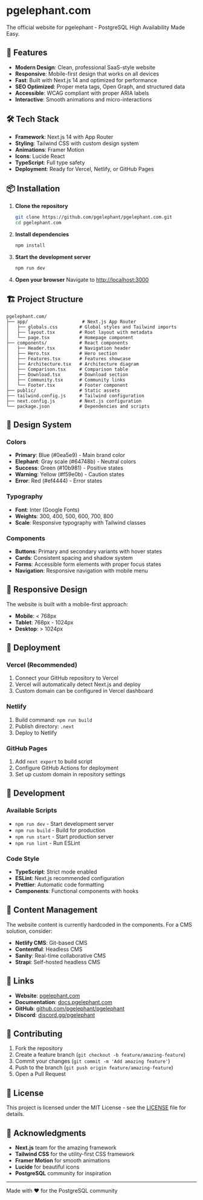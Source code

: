 # pgelephant.com

The official website for pgelephant - PostgreSQL High Availability Made Easy.

## 🚀 Features

- **Modern Design**: Clean, professional SaaS-style website
- **Responsive**: Mobile-first design that works on all devices
- **Fast**: Built with Next.js 14 and optimized for performance
- **SEO Optimized**: Proper meta tags, Open Graph, and structured data
- **Accessible**: WCAG compliant with proper ARIA labels
- **Interactive**: Smooth animations and micro-interactions

## 🛠 Tech Stack

- **Framework**: Next.js 14 with App Router
- **Styling**: Tailwind CSS with custom design system
- **Animations**: Framer Motion
- **Icons**: Lucide React
- **TypeScript**: Full type safety
- **Deployment**: Ready for Vercel, Netlify, or GitHub Pages

## 📦 Installation

1. **Clone the repository**
   ```bash
   git clone https://github.com/pgelephant/pgelephant.com.git
   cd pgelephant.com
   ```

2. **Install dependencies**
   ```bash
   npm install
   ```

3. **Start the development server**
   ```bash
   npm run dev
   ```

4. **Open your browser**
   Navigate to [http://localhost:3000](http://localhost:3000)

## 🏗 Project Structure

```
pgelephant.com/
├── app/                    # Next.js App Router
│   ├── globals.css        # Global styles and Tailwind imports
│   ├── layout.tsx         # Root layout with metadata
│   └── page.tsx           # Homepage component
├── components/            # React components
│   ├── Header.tsx         # Navigation header
│   ├── Hero.tsx           # Hero section
│   ├── Features.tsx       # Features showcase
│   ├── Architecture.tsx   # Architecture diagram
│   ├── Comparison.tsx     # Comparison table
│   ├── Download.tsx       # Download section
│   ├── Community.tsx      # Community links
│   └── Footer.tsx         # Footer component
├── public/                # Static assets
├── tailwind.config.js     # Tailwind configuration
├── next.config.js         # Next.js configuration
└── package.json           # Dependencies and scripts
```

## 🎨 Design System

### Colors
- **Primary**: Blue (#0ea5e9) - Main brand color
- **Elephant**: Gray scale (#64748b) - Neutral colors
- **Success**: Green (#10b981) - Positive states
- **Warning**: Yellow (#f59e0b) - Caution states
- **Error**: Red (#ef4444) - Error states

### Typography
- **Font**: Inter (Google Fonts)
- **Weights**: 300, 400, 500, 600, 700, 800
- **Scale**: Responsive typography with Tailwind classes

### Components
- **Buttons**: Primary and secondary variants with hover states
- **Cards**: Consistent spacing and shadow system
- **Forms**: Accessible form elements with proper focus states
- **Navigation**: Responsive navigation with mobile menu

## 📱 Responsive Design

The website is built with a mobile-first approach:

- **Mobile**: < 768px
- **Tablet**: 768px - 1024px
- **Desktop**: > 1024px

## 🚀 Deployment

### Vercel (Recommended)
1. Connect your GitHub repository to Vercel
2. Vercel will automatically detect Next.js and deploy
3. Custom domain can be configured in Vercel dashboard

### Netlify
1. Build command: `npm run build`
2. Publish directory: `.next`
3. Deploy to Netlify

### GitHub Pages
1. Add `next export` to build script
2. Configure GitHub Actions for deployment
3. Set up custom domain in repository settings

## 🔧 Development

### Available Scripts

- `npm run dev` - Start development server
- `npm run build` - Build for production
- `npm run start` - Start production server
- `npm run lint` - Run ESLint

### Code Style

- **TypeScript**: Strict mode enabled
- **ESLint**: Next.js recommended configuration
- **Prettier**: Automatic code formatting
- **Components**: Functional components with hooks

## 📄 Content Management

The website content is currently hardcoded in the components. For a CMS solution, consider:

- **Netlify CMS**: Git-based CMS
- **Contentful**: Headless CMS
- **Sanity**: Real-time collaborative CMS
- **Strapi**: Self-hosted headless CMS

## 🔗 Links

- **Website**: [pgelephant.com](https://pgelephant.com)
- **Documentation**: [docs.pgelephant.com](https://docs.pgelephant.com)
- **GitHub**: [github.com/pgelephant/pgelephant](https://github.com/pgelephant/pgelephant)
- **Discord**: [discord.gg/pgelephant](https://discord.gg/pgelephant)

## 🤝 Contributing

1. Fork the repository
2. Create a feature branch (`git checkout -b feature/amazing-feature`)
3. Commit your changes (`git commit -m 'Add amazing feature'`)
4. Push to the branch (`git push origin feature/amazing-feature`)
5. Open a Pull Request

## 📄 License

This project is licensed under the MIT License - see the [LICENSE](LICENSE) file for details.

## 🙏 Acknowledgments

- **Next.js** team for the amazing framework
- **Tailwind CSS** for the utility-first CSS framework
- **Framer Motion** for smooth animations
- **Lucide** for beautiful icons
- **PostgreSQL** community for inspiration

---

Made with ❤️ for the PostgreSQL community
